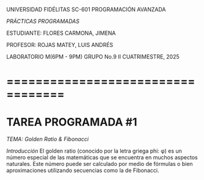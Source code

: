 UNIVERSIDAD FIDÉLITAS
SC-601 PROGRAMACIÓN AVANZADA
 
*PRÁCTICAS PROGRAMADAS*

ESTUDIANTE:
FLORES CARMONA, JIMENA

PROFESOR:
ROJAS MATEY, LUIS ANDRÉS

LABORATORIO M(6PM - 9PM) GRUPO No.9
II CUATRIMESTRE, 2025


# ==================================

 
# TAREA PROGRAMADA #1
*TEMA: Golden Ratio & Fibonacci*

*Introducción*
El golden ratio (conocido por la letra griega phi: φ) es un número especial de las matemáticas que se encuentra
en muchos aspectos naturales. Este número puede ser calculado por medio de fórmulas o bien aproximaciones
utilizando secuencias como la de Fibonacci.
